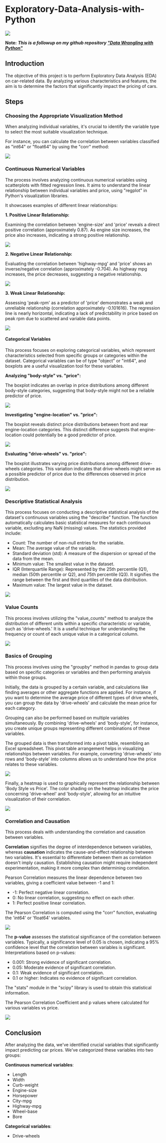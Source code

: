 # Exploratory-Data-Analysis-with-Python

![](exploratory-analysis.jpg)

**Note:** ***This is a followup on my github repository ["Data Wrangling with Python"](https://github.com/Henryzeze/Data-Wrangling-with-Python)***

## Introduction

The objective of this project is to perform Exploratory Data Analysis (EDA) on car-related data. By analyzing various characteristics and features, the aim is to determine the factors that significantly impact the pricing of cars.

## Steps

### Choosing the Appropriate Visualization Method

When analyzing individual variables, it's crucial to identify the variable type to select the most suitable visualization technique.

For instance, you can calculate the correlation between variables classified as "int64" or "float64" by using the "corr" method:

![](cor.JPG)

### Continuous Numerical Variables

The process involves analyzing continuous numerical variables using scatterplots with fitted regression lines. It aims to understand the linear relationship between individual variables and price, using "regplot" in Python's visualization libraries.

It showcases examples of different linear relationships:

**1. Positive Linear Relationship:**

Examining the correlation between 'engine-size' and 'price' reveals a direct positive correlation (approximately 0.87). As engine size increases, the price also increases, indicating a strong positive relationship.

![](eng.JPG)

**2. Negative Linear Relationship:**

Evaluating the correlation between 'highway-mpg' and 'price' shows an inverse/negative correlation (approximately -0.704). As highway mpg increases, the price decreases, suggesting a negative relationship.

![](high.JPG)

**3. Weak Linear Relationship:**

Assessing 'peak-rpm' as a predictor of 'price' demonstrates a weak and unreliable relationship (correlation approximately -0.101616). The regression line is nearly horizontal, indicating a lack of predictability in price based on peak rpm due to scattered and variable data points.

![](peak.JPG)

#### Categorical Variables

This process focuses on exploring categorical variables, which represent characteristics selected from specific groups or categories within the dataset. Categorical variables can be of type "object" or "int64", and boxplots are a useful visualization tool for these variables.

**Analyzing "body-style" vs. "price":**

The boxplot indicates an overlap in price distributions among different body-style categories, suggesting that body-style might not be a reliable predictor of price.

![](body.png)

**Investigating "engine-location" vs. "price":**

The boxplot reveals distinct price distributions between front and rear engine-location categories. This distinct difference suggests that engine-location could potentially be a good predictor of price.

![](eng.png)

**Evaluating "drive-wheels" vs. "price":**

The boxplot illustrates varying price distributions among different drive-wheels categories. This variation indicates that drive-wheels might serve as a possible predictor of price due to the differences observed in price distribution.

![](drive.png)

### Descriptive Statistical Analysis

This process focuses on conducting a descriptive statistical analysis of the dataset's continuous variables using the "describe" function. The function automatically calculates basic statistical measures for each continuous variable, excluding any NaN (missing) values. The statistics provided include:

- Count: The number of non-null entries for the variable.
- Mean: The average value of the variable.
- Standard deviation (std): A measure of the dispersion or spread of the data from the mean.
- Minimum value: The smallest value in the dataset.
- IQR (Interquartile Range): Represented by the 25th percentile (Q1), median (50th percentile or Q2), and 75th percentile (Q3). It signifies the range between the first and third quartiles of the data distribution.
- Maximum value: The largest value in the dataset.

![](describe.JPG)

### Value Counts

This process involves utilizing the "value_counts" method to analyze the distribution of different units within a specific characteristic or variable, such as 'drive-wheels.' It is a useful technique for understanding the frequency or count of each unique value in a categorical column.

![](counts.JPG)

### Basics of Grouping

This process involves using the "groupby" method in pandas to group data based on specific categories or variables and then performing analysis within those groups.

Initially, the data is grouped by a certain variable, and calculations like finding averages or other aggregate functions are applied. For instance, if you want to determine the average price of different types of drive wheels, you can group the data by 'drive-wheels' and calculate the mean price for each category.

Grouping can also be performed based on multiple variables simultaneously. By combining 'drive-wheels' and 'body-style', for instance, you create unique groups representing different combinations of these variables.

The grouped data is then transformed into a pivot table, resembling an Excel spreadsheet. This pivot table arrangement helps in visualizing relationships between variables. For example, converting 'drive-wheels' into rows and 'body-style' into columns allows us to understand how the price relates to these variables.

![](group.JPG)

Finally, a heatmap is used to graphically represent the relationship between 'Body Style vs Price'. The color shading on the heatmap indicates the price concerning 'drive-wheel' and 'body-style', allowing for an intuitive visualization of their correlation.

![](heatmap.png)

### Correlation and Causation

This process deals with understanding the correlation and causation between variables.

**Correlation** signifies the degree of interdependence between variables, whereas **causation** indicates the cause-and-effect relationship between two variables. It's essential to differentiate between them as correlation doesn't imply causation. Establishing causation might require independent experimentation, making it more complex than determining correlation.

Pearson Correlation measures the linear dependence between two variables, giving a coefficient value between -1 and 1:

- -1: Perfect negative linear correlation.
- 0: No linear correlation, suggesting no effect on each other.
- 1: Perfect positive linear correlation.

The Pearson Correlation is computed using the "corr" function, evaluating the 'int64' or 'float64' variables.

![](corr1.JPG)

The **p-value** assesses the statistical significance of the correlation between variables. Typically, a significance level of 0.05 is chosen, indicating a 95% confidence level that the correlation between variables is significant. Interpretations based on p-values:

- 0.001: Strong evidence of significant correlation.
- 0.05: Moderate evidence of significant correlation.
- 0.1: Weak evidence of significant correlation.
- 0.1 or higher: Indicates no evidence of significant correlation.

The "stats" module in the "scipy" library is used to obtain this statistical information.

The Pearson Correlation Coefficient and p values where calculated for various variables vs price.

![](cal.JPG)


## Conclusion

After analyzing the data, we've identified crucial variables that significantly impact predicting car prices. We've categorized these variables into two groups:

**Continuous numerical variables**:

- Length
- Width
- Curb-weight
- Engine-size
- Horsepower
- City-mpg
- Highway-mpg
- Wheel-base
- Bore

**Categorical variables**:

- Drive-wheels
